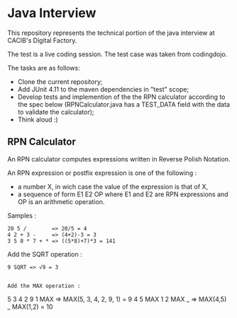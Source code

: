 # Java Interview

This repository represents the technical portion of the java interview at CACIB's Digital Factory.

The test is a live coding session. The test case was taken from codingdojo.

The tasks are as follows:

- Clone the current repository;
- Add JUnit 4.11 to the maven dependencies in "test" scope;
- Develop tests and implemention of the the RPN calculator according to the spec below (RPNCalculator.java has a TEST_DATA field with the data to validate the calculator);
- Think aloud :)

## RPN Calculator

An RPN calculator computes expressions written in Reverse Polish Notation.

An RPN expression or postfix expression is one of the following :

- a number X, in wich case the value of the expression is that of X,
- a sequence of form E1 E2 OP where E1 and E2 are RPN expressions and OP is an arithmetic operation.

Samples :

```
20 5 /        => 20/5 = 4
4 2 + 3 -     => (4+2)-3 = 3
3 5 8 * 7 + * => ((5*8)+7)*3 = 141
```

Add the SQRT operation :

```
9 SQRT => √9 = 3
```

```

Add the MAX operation :

```

5 3 4 2 9 1 MAX => MAX(5, 3, 4, 2, 9, 1) = 9
4 5 MAX 1 2 MAX _ => MAX(4,5) _ MAX(1,2) = 10

```

```
